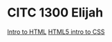 # CITC 1300 Elijah
<a href="intro_to_html/index.html">Intro to HTML<a>
<a href="HTML5_to_intro_css">HTML5 intro to CSS<a>